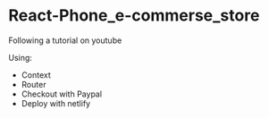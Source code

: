 # React-Phone_e-commerse_store
Following a tutorial on youtube

Using:
- Context
- Router
- Checkout with Paypal
- Deploy with netlify
